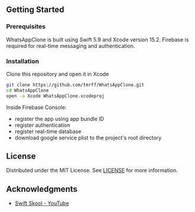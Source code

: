 <!-- GETTING STARTED -->
## Getting Started

### Prerequisites

WhatsAppClone is built using Swift 5.9 and Xcode version 15.2. Firebase is required for real-time messaging and authentication.

### Installation

Clone this repository and open it in Xcode

```bash
git clone https://github.com/tmrff/WhatsAppClone.git
cd WhatsAppClone
open -a Xcode WhatsAppClone.xcodeproj
```

Inside Firebase Console:
- register the app using app bundle ID
- register authentication
- register real-time database
- download google service plist to the project's root directory

<!-- LICENSE -->
## License
Distributed under the MIT License. See <a href="https://github.com/tmrff/WhatsAppClone/blob/main/LICENCE">LICENSE</a> for more information.

<!-- ACKNOWLEDGMENTS -->
## Acknowledgments

* [Swift Skool - YouTube ](https://www.youtube.com/@SwiftSkool)
